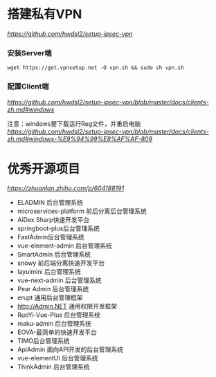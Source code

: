 # 搭建私有VPN
*https://github.com/hwdsl2/setup-ipsec-vpn*
### 安装Server端
```
wget https://get.vpnsetup.net -O vpn.sh && sudo sh vpn.sh
```

### 配置Client端
*https://github.com/hwdsl2/setup-ipsec-vpn/blob/master/docs/clients-zh.md#windows*

注意：windows要下载运行Reg文件，并重启电脑  
*https://github.com/hwdsl2/setup-ipsec-vpn/blob/master/docs/clients-zh.md#windows-%E9%94%99%E8%AF%AF-809*

# 优秀开源项目
*https://zhuanlan.zhihu.com/p/604188191*
- ELADMIN 后台管理系统
- microservices-platform 前后分离后台管理系统
- AiDex Sharp快速开发平台
- springboot-plus后台管理系统
- FastAdmin后台管理系统
- vue-element-admin 后台管理系统
- SmartAdmin 后台管理系统
- snowy 前后端分离快速开发平台
- layuimini 后台管理系统
- vue-next-admin 后台管理系统
- Pear Admin 后台管理系统
- erupt 通用后台管理框架
- http://Admin.NET 通用权限开发框架
- RuoYi-Vue-Plus 后台管理系统
- maku-admin 后台管理系统
- EOVA-最简单的快速开发平台
- TIMO后台管理系统
- ApiAdmin 面向API开发的后台管理系统
- vue-elementUI 后台管理系统
- ThinkAdmin 后台管理系统
